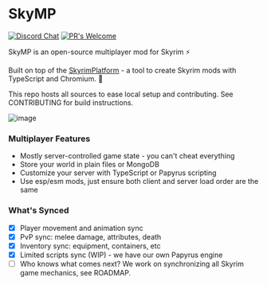 # SkyMP

[![Discord Chat](https://img.shields.io/discord/699653182946803722?label=Discord&logo=Discord)](https://discord.gg/k39uQ9Yudt) 
[![PR's Welcome](https://img.shields.io/badge/PRs%20-welcome-brightgreen.svg)](CONTRIBUTING.md)

SkyMP is an open-source multiplayer mod for Skyrim ⚡

Built on top of the [SkyrimPlatform](https://www.nexusmods.com/skyrimspecialedition/mods/54909) - a tool to create Skyrim mods with TypeScript and Chromium. 🚀

This repo hosts all sources to ease local setup and contributing. See CONTRIBUTING for build instructions.

![image](https://user-images.githubusercontent.com/37947786/158084241-7057ea3e-3644-460c-9ad1-9f9b63859e15.png)

### Multiplayer Features

- Mostly server-controlled game state - you can't cheat everything
- Store your world in plain files or MongoDB
- Customize your server with TypeScript or Papyrus scripting
- Use esp/esm mods, just ensure both client and server load order are the same

### What's Synced

- [x] Player movement and animation sync
- [x] PvP sync: melee damage, attributes, death
- [x] Inventory sync: equipment, containers, etc
- [x] Limited scripts sync (WIP) - we have our own Papyrus engine
- [ ] Who knows what comes next? We work on synchronizing all Skyrim game mechanics, see ROADMAP.
